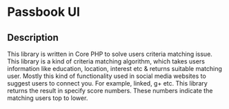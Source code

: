 # Passbook UI

## Description

This library is written in Core PHP to solve users criteria matching issue. 
This library is a kind of criteria matching algorithm, which takes users information 
like education, location, interest etc & returns suitable matching user. 
Mostly this kind of functionality used in social media websites to suggest users 
to connect you. For example, linked, g+ etc. This library returns the result in specify score 
numbers. These numbers indicate the matching users top to lower.
